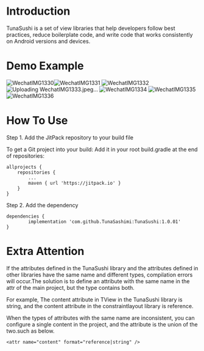 # Introduction

TunaSushi is a set of view libraries that help developers follow best practices, reduce boilerplate code, and write code that works consistently on Android versions and devices.

# Demo Example

![WechatIMG1330](https://user-images.githubusercontent.com/8152969/123501852-60018a80-d67a-11eb-908b-b2b81e9e5667.jpeg)![WechatIMG1331](https://user-images.githubusercontent.com/8152969/123501857-714a9700-d67a-11eb-8ede-f13b61dd130c.jpeg)
![WechatIMG1332](https://user-images.githubusercontent.com/8152969/123501860-74458780-d67a-11eb-9ff3-db0385a1bec8.jpeg)
![Uploading WechatIMG1333.jpeg…]()
![WechatIMG1334](https://user-images.githubusercontent.com/8152969/123501864-76a7e180-d67a-11eb-808a-91e040d23d0b.jpeg)
![WechatIMG1335](https://user-images.githubusercontent.com/8152969/123501865-77d90e80-d67a-11eb-8106-bc19dca81c79.jpeg)
![WechatIMG1336](https://user-images.githubusercontent.com/8152969/123501866-79a2d200-d67a-11eb-9254-de49006438a6.jpeg)

# How To Use

Step 1. Add the JitPack repository to your build file

To get a Git project into your build:
Add it in your root build.gradle at the end of repositories:

	allprojects {
		repositories {
			...
			maven { url 'https://jitpack.io' }
		}
	}
  
Step 2. Add the dependency
  
  	dependencies {
	        implementation 'com.github.TunaSashimi:TunaSushi:1.0.01'
	}
	
# Extra Attention

If the attributes defined in the TunaSushi library and the attributes defined in other libraries have the same name and different types, compilation errors will occur.The solution is to define an attribute with the same name in the attr of the main project, but the type contains both.

For example, The content attribute in TView in the TunaSushi library is string, and the content attribute in the constraintlayout library is reference.

When the types of attributes with the same name are inconsistent, you can configure a single content in the project, and the attribute is the union of the two.such as below.

	<attr name="content" format="reference|string" />
